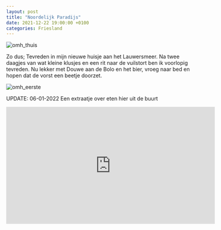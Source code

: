 ```yaml
---
layout: post
title: "Noordelijk Paradijs"
date: 2021-12-22 19:00:00 +0100
categories: Friesland
---
```


![omh_thuis](https://prisse.net/omh_thuis.jpg)

Zo dus; Tevreden in mijn nieuwe huisje aan het Lauwersmeer. Na twee daagjes van wat kleine klusjes en een rit naar de vuilstort ben ik voorlopig tevreden. Nu lekker met Douwe aan de Bolo en het bier, vroeg naar bed en hopen dat de vorst een beetje doorzet.

![omh_eerste](https://prisse.net/omh_eerste.gif)

UPDATE: 06-01-2022 Een extraatje over eten hier uit de buurt

<iframe width="560" height="315" src="https://www.youtube-nocookie.com/embed/lZwP2BUqOWg" frameborder="0" allow="autoplay; encrypted-media" allowfullscreen></iframe>
